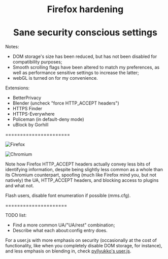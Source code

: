 <h1 align="center">Firefox hardening</h1>

<h1 align="center">Sane security conscious settings</h1>

Notes:
* DOM storage's size has been reduced, but has not been disabled for compatibility purposes;
* Smooth scrolling flags have been altered to match my preferences, as well as performance sensitive settings to increase the latter;
* webGL is turned on for my convenience.

Extensions:
* BetterPrivacy 
* Blender (uncheck "force HTTP_ACCEPT headers")
* HTTPS Finder
* HTTPS-Everywhere 
* Policeman (in default-deny mode)
* uBlock by Gorhill


======================


![Firefox](https://i.imgur.com/HfLNk11.png)

![Chromium](https://i.imgur.com/Q9oqM6E.png)


Note how Firefox HTTP_ACCEPT headers actually convey less bits of identifying information, despite being slightly less common as a whole than its Chromium counterpart, spoofing (much like Firefox mind you, but not natively) the UA, HTTP_ACCEPT headers, and blocking access to plugins and what not.

Flash users, disable font enumeration if possible (mms.cfg).


=====================


TODO list:
* Find a more common UA/"UA/rest" combination;
* Describe what each about:config entry does.




For a user.js with more emphasis on security (occasionally at the cost of functionality, like when you completely disable DOM storage, for instance), and less emphasis on blending in, check [pyllyukko's user.js](https://github.com/pyllyukko/user.js).
